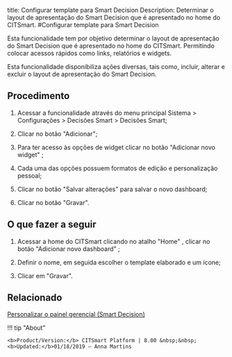 title: Configurar template para Smart Decision
Description: Determinar o layout de apresentação do Smart Decision que é apresentado no home do CITSmart.
#Configurar template para Smart Decision

Esta funcionalidade tem por objetivo determinar o layout de apresentação do
Smart Decision que é apresentado no home do CITSmart. Permitindo colocar acessos
rápidos como links, relatórios e widgets.

Esta funcionalidade disponibiliza ações diversas, tais como, incluir, alterar e
excluir o layout de apresentação do Smart Decision.

Procedimento
----------------

1.  Acessar a funcionalidade através do menu principal Sistema \> Configurações
    \> Decisões Smart \> Decisões Smart;

2.  Clicar no botão "Adicionar";

3.  Para ter acesso às opções de widget clicar no botão "Adicionar novo widget" ;

4.  Cada uma das opções possuem formatos de edição e personalização pessoal;

5.  Clicar no botão "Salvar alterações" para salvar o novo dashboard;

6.  Clicar no botão "Gravar".

O que fazer a seguir
--------------------

1.  Acessar a home do CITSmart clicando no atalho "Home" , clicar no botão "Adicionar novo dashboard" ;

2.  Definir o nome, em seguida escolher o template elaborado e um ícone;

3.  Clicar em "Gravar".


Relacionado
-------

[Personalizar o painel gerencial (Smart Decision)](/pt-br/citsmart-platform-8/additional-features/reports/create/dashboard-customize-management-panel-smart-decision.html)

!!! tip "About"

    <b>Product/Version:</b> CITSmart Platform | 8.00 &nbsp;&nbsp;
    <b>Updated:</b>01/18/2019 – Anna Martins
